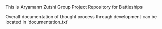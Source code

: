 This is Aryamann Zutshi Group Project Repository for Battleships

Overall documentation of thought process through development can be located in 'documentation.txt'
